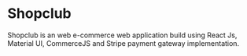 # Shopclub
Shopclub is an web e-commerce web application build using React Js, Material UI, CommerceJS and Stripe payment gateway implementation.



